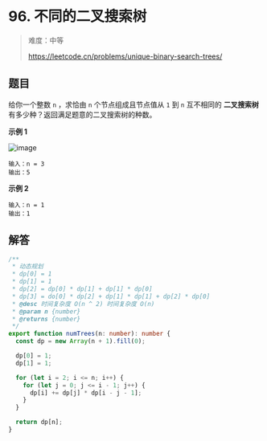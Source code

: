 # 96. 不同的二叉搜索树

> 难度：中等
>
> https://leetcode.cn/problems/unique-binary-search-trees/

## 题目

给你一个整数 `n` ，求恰由 `n` 个节点组成且节点值从 `1` 到 `n` 互不相同的 **二叉搜索树** 有多少种？返回满足题意的二叉搜索树的种数。

**示例 1**

![image](https://user-images.githubusercontent.com/25545052/167379548-ad772708-2619-46c2-a277-ca259c5e077d.png)

```
输入：n = 3
输出：5
```

**示例 2**

```
输入：n = 1
输出：1
```

## 解答

```typescript
/**
 * 动态规划
 * dp[0] = 1
 * dp[1] = 1
 * dp[2] = dp[0] * dp[1] + dp[1] * dp[0]
 * dp[3] = do[0] * dp[2] + dp[1] * dp[1] + dp[2] * dp[0]
 * @desc 时间复杂度 O(n ^ 2) 时间复杂度 O(n)
 * @param n {number}
 * @returns {number}
 */
export function numTrees(n: number): number {
  const dp = new Array(n + 1).fill(0);

  dp[0] = 1;
  dp[1] = 1;

  for (let i = 2; i <= n; i++) {
    for (let j = 0; j <= i - 1; j++) {
      dp[i] += dp[j] * dp[i - j - 1];
    }
  }

  return dp[n];
}
```
